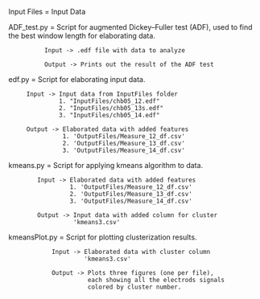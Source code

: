 
Input Files = Input Data

ADF_test.py = Script for augmented Dickey–Fuller test (ADF),
              used to find the best window length for
              elaborating data.

              Input -> .edf file with data to analyze

              Output -> Prints out the result of the ADF test
           
edf.py = Script for elaborating input data.

         Input -> Input data from InputFiles folder
                  1. "InputFiles/chb05_12.edf"
                  2. "InputFiles/chb05_13s.edf"
                  3. "InputFiles/chb05_14.edf"
                  
         Output -> Elaborated data with added features
                   1. 'OutputFiles/Measure_12_df.csv'
                   2. 'OutputFiles/Measure_13_df.csv'
                   3. 'OutputFiles/Measure_14_df.csv'
           
kmeans.py = Script for applying kmeans algorithm to data.

            Input -> Elaborated data with added features
                     1. 'OutputFiles/Measure_12_df.csv'
                     2. 'OutputFiles/Measure_13_df.csv'
                     3. 'OutputFiles/Measure_14_df.csv'
                     
            Output -> Input data with added column for cluster
                      'kmeans3.csv'
                      
kmeansPlot.py = Script for plotting clusterization results.

                Input -> Elaborated data with cluster column 
                         'kmeans3.csv'
                         
                Output -> Plots three figures (one per file),
                          each showing all the electrods signals
                          colored by cluster number.

